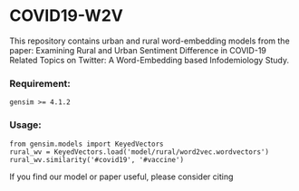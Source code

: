 # COVID19-W2V

This repository contains urban and rural word-embedding models from the paper: Examining Rural and Urban Sentiment Difference in COVID-19 Related Topics on Twitter: A Word-Embedding based Infodemiology Study.

### Requirement:
```
gensim >= 4.1.2
```

### Usage:
```
from gensim.models import KeyedVectors
rural_wv = KeyedVectors.load('model/rural/word2vec.wordvectors')
rural_wv.similarity('#covid19', '#vaccine')
```

If you find our model or paper useful, please consider citing



